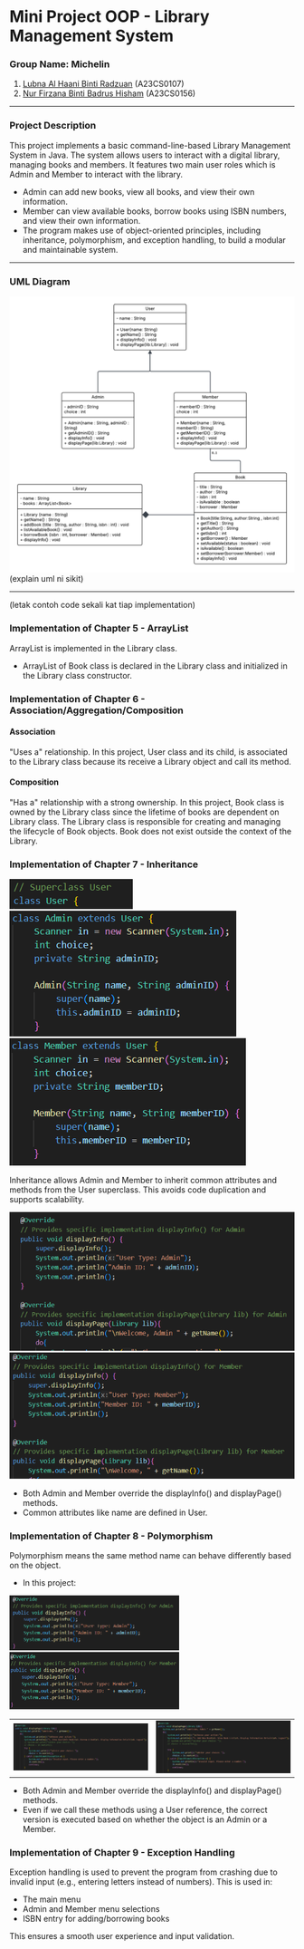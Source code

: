 # Mini Project OOP - Library Management System

### Group Name: Michelin
1. [Lubna Al Haani Binti Radzuan](https://github.com/haani1224) (A23CS0107)
2. [Nur Firzana Binti Badrus Hisham](https://github.com/firzanabadrus) (A23CS0156)

<hr>

### Project Description
This project implements a basic command-line-based Library Management System in Java. The system allows users to interact with a digital library, managing books and members. It features two main user roles which is Admin and Member to interact with the library.
- Admin can add new books, view all books, and view their own information.
- Member can view available books, borrow books using ISBN numbers, and view their own information.
- The program makes use of object-oriented principles, including inheritance, polymorphism, and exception handling, to build a modular and maintainable system.

<hr>

### UML Diagram
![UML Diagram](UML_MiniProject_OOP.png)
(explain uml ni sikit)

<hr>

(letak contoh code sekali kat tiap implementation)
### Implementation of Chapter 5 - ArrayList
ArrayList is implemented in the Library class. 
- ArrayList of Book class is declared in the Library class and initialized in the Library class constructor.

### Implementation of Chapter 6 - Association/Aggregation/Composition
#### Association
"Uses a" relationship.
In this project, User class and its child, is associated to the Library class because its receive a Library object and call its method.

#### Composition
"Has a" relationship with a strong ownership.
In this project, Book class is owned by the Library class since the lifetime of books are dependent on Library class. The Library class is responsible for creating and managing the lifecycle of Book objects. Book does not exist outside the context of the Library.

### Implementation of Chapter 7 - Inheritance

![Inheritance](OOP_MP_Code/4_inheritance1.png)
![Inheritance](OOP_MP_Code/4_inheritance2.png)
![Inheritance](OOP_MP_Code/4_inheritance3.png)

Inheritance allows Admin and Member to inherit common attributes and methods from the User superclass. This avoids code duplication and supports scalability.

![inheritance](OOP_MP_Code/4_inheritance4.png)
![inheritance](OOP_MP_Code/4_inheritance5.png)

- Both Admin and Member override the displayInfo() and displayPage() methods.
- Common attributes like name are defined in User.

### Implementation of Chapter 8 - Polymorphism
Polymorphism means the same method name can behave differently based on the object.
- In this project:

<img src="OOP_MP_Code/6_polymorphA.png" width="300"/> <img src="OOP_MP_Code/6_polymorphM.png" width="300"/>

<table>
  <tr>
    <td><img src="OOP_MP_Code/3_association+4_polymorphism.png" width="300"></td>
    <td><img src="OOP_MP_Code/3_association+4_polymorphism2.png" width="300"></td>
  </tr>
</table>


- Both Admin and Member override the displayInfo() and displayPage() methods.
- Even if we call these methods using a User reference, the correct version is executed based on whether the object is an Admin or a Member.
  
### Implementation of Chapter 9 - Exception Handling
Exception handling is used to prevent the program from crashing due to invalid input (e.g., entering letters instead of numbers).
This is used in:
- The main menu
- Admin and Member menu selections
- ISBN entry for adding/borrowing books

This ensures a smooth user experience and input validation.
